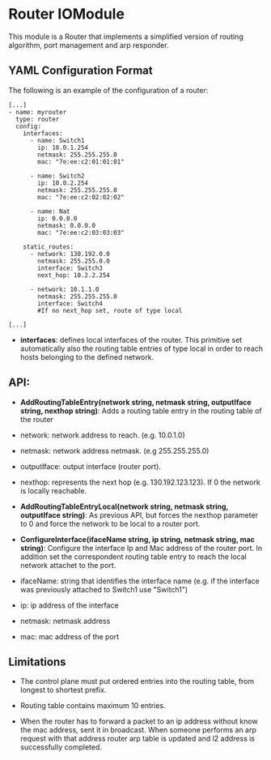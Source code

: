 # Router IOModule

This module is a Router that implements a simplified version of routing algorithm, port management and arp responder.

## YAML Configuration Format

The following is an example of the configuration of a router:
```
[...]
- name: myrouter
  type: router
  config:
    interfaces:
      - name: Switch1
        ip: 10.0.1.254
        netmask: 255.255.255.0
        mac: "7e:ee:c2:01:01:01"

      - name: Switch2
        ip: 10.0.2.254
        netmask: 255.255.255.0
        mac: "7e:ee:c2:02:02:02"

      - name: Nat
        ip: 0.0.0.0
        netmask: 0.0.0.0
        mac: "7e:ee:c2:03:03:03"

    static_routes:
      - network: 130.192.0.0
        netmask: 255.255.0.0
        interface: Switch3
        next_hop: 10.2.2.254

      - network: 10.1.1.0
        netmask: 255.255.255.0
        interface: Switch4
        #If no next_hop set, route of type local

[...]
```

 - **interfaces**: defines local interfaces of the router. This primitive set automatically also the routing table entries of type local in order to reach hosts belonging to the defined network.

## API:
 * **AddRoutingTableEntry(network string, netmask string, outputIface string, nexthop string)**: Adds a routing table entry in the routing table of the router
  * network: network address to reach. (e.g. 10.0.1.0)
  * netmask: network address netmask. (e.g 255.255.255.0)
  * outputIface: output interface (router port).
  * nexthop: represents the next hop (e.g. 130.192.123.123). If 0 the network is locally reachable.

 * **AddRoutingTableEntryLocal(network string, netmask string, outputIface string)**: As previous API, but forces the nexthop parameter to 0 and force the network to be local to a router port.


 * **ConfigureInterface(ifaceName string, ip string, netmask string, mac string)**: Configure the interface Ip and Mac address of the router port. In addition set the correspondent routing table entry to reach the local network attachet to the port.
  * ifaceName: string that identifies the interface name (e.g. if the interface was previously attached to Switch1 use "Switch1")
  * ip: ip address of the interface
  * netmask: netmask address
  * mac: mac address of the port

## Limitations
 * The control plane must put ordered entries into the routing table, from longest to shortest prefix.

 * Routing table contains maximum 10 entries.

 * When the router has to forward a packet to an ip address without know the mac address, sent it in broadcast. When someone performs an arp request with that address router arp table is updated and l2 address is successfully completed.
